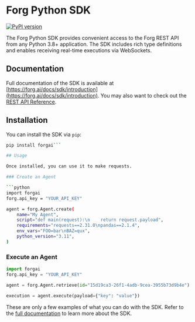 # Forg Python SDK

[![PyPI version](https://img.shields.io/pypi/v/forg.svg)](https://pypi.org/project/forgai)

The Forg Python SDK provides convenient access to the Forg REST API from any Python 3.8+
application. The SDK includes rich type definitions and enables receiving real-time executions
via WebSockets.

## Documentation

Full documentation of the SDK is available at [https://forg.ai/docs/sdk/introduction](https://forg.ai/docs/sdk/introduction). You may also want to check out the [REST API Reference](https://forg.ai/docs/api/v1/introduction).

## Installation

You can install the SDK via `pip`:

```bash
pip install forgai```

## Usage

Once installed, you can use it to make requests.

### Create an Agent

```python
import forgai
forg.api_key = "YOUR_API_KEY"

agent = forg.Agent.create(
    name="My Agent",
    script="def main(request):\n    return request.payload",
    requirements="requests==2.31.0\npandas==2.1.4",
    env_vars="FOO=bar\nBAZ=qux",
    python_version="3.11",
)
```

### Execute an Agent

```python
import forgai
forg.api_key = "YOUR_API_KEY"

agent = forg.Agent.retrieve(id="15d19ca3-26f1-4adb-9cea-3955b73d9b4e")

execution = agent.execute(payload={"key": "value"})
```

These are only a few examples of what you can do with the SDK. Refer to the [full documentation](https://forg.ai/docs/sdk/introduction) to learn more about the SDK.
